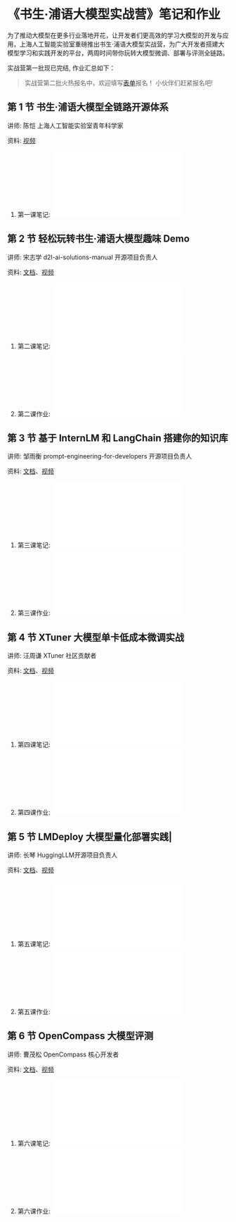 
# 《书生·浦语大模型实战营》笔记和作业

为了推动大模型在更多行业落地开花，让开发者们更高效的学习大模型的开发与应用，上海人工智能实验室重磅推出书生·浦语大模型实战营，为广大开发者搭建大模型学习和实践开发的平台，两周时间带你玩转大模型微调、部署与评测全链路。

实战营第一批现已完结, 作业汇总如下：

> 实战营第二批火热报名中，欢迎填写[表单](https://www.wjx.top/vm/Yzzz2mi.aspx?udsid=876275)报名！
> 小伙伴们赶紧报名吧!

## 第 1 节 书生·浦语大模型全链路开源体系

讲师: 陈恺 上海人工智能实验室青年科学家

资料: [视频](https://www.bilibili.com/video/BV1Rc411b7ns/)

1. 第一课笔记: ![lesson1.md](lesson1.md)

## 第 2 节 轻松玩转书生·浦语大模型趣味 Demo

讲师: 宋志学 d2l-ai-solutions-manual 开源项目负责人

资料: [文档](./helloworld/hello_world.md)、[视频](https://www.bilibili.com/video/BV1Ci4y1z72H)

1. 第二课笔记: ![lesson2.md](lesson2.md)
1. 第二课作业: ![lesson2_homework.md](lesson2_homework.md)

## 第 3 节 基于 InternLM 和 LangChain 搭建你的知识库

讲师: 邹雨衡 prompt-engineering-for-developers 开源项目负责人

资料: [文档](./langchain/readme.md)、[视频](https://www.bilibili.com/video/BV1sT4y1p71V/)

1. 第三课笔记: ![lesson3.md](lesson3.md)
1. 第三课作业: ![lesson3_homework.md](lesson3_homework.md)

## 第 4 节 XTuner 大模型单卡低成本微调实战

讲师: 汪周谦 XTuner 社区贡献者

资料: [文档](./xtuner/README.md)、[视频](https://www.bilibili.com/video/BV1yK4y1B75J)

1. 第四课笔记: ![lesson4.md](lesson4.md)
1. 第四课作业: ![lesson4_homework.md](lesson4_homework.md)

## 第 5 节 LMDeploy 大模型量化部署实践|

讲师: 长琴 HuggingLLM开源项目负责人

资料: [文档](./lmdeploy/lmdeploy.md)、[视频](https://www.bilibili.com/video/BV1iW4y1A77P)

1. 第五课笔记: ![lesson5.md](lesson5.md)
1. 第五课作业: ![lesson5_homework.md](lesson5_homework.md)


## 第 6 节 OpenCompass 大模型评测

讲师: 曹茂松 OpenCompass 核心开发者

资料: [文档](./opencompass/opencompass_tutorial.md)、[视频](https://www.bilibili.com/video/BV1Gg4y1U7uc/)

1. 第六课笔记: ![lesson6.md](lesson6.md)
1. 第六课作业: ![lesson6_homework.md](lesson6_homework.md)
